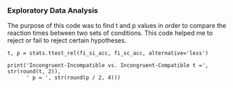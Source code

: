 ### Exploratory Data Analysis 

The purpose of this code was to find t and p values in order to compare the reaction times between two sets of conditions. This code helped me to reject or fail to reject certain hypotheses. 


```
t, p = stats.ttest_rel(fi_si_acc, fi_sc_acc, alternative='less')

print('Incongruent-Incompatible vs. Incongruent-Compatible t =', str(round(t, 2)), 
      ' p = ', str(round(p / 2, 4)))
```
